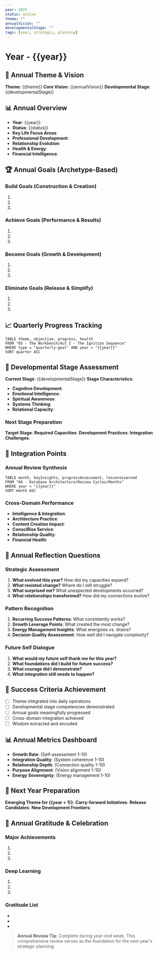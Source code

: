 ```yaml
---
year: 2025
status: active
theme: ""
annualVision: ""
developmentalStage: ""
tags: [year, strategic, planning]
---
```


# Year - {{year}}

## 🎯 Annual Theme & Vision
**Theme**: {{theme}}
**Core Vision**: {{annualVision}}
**Developmental Stage**: {{developmentalStage}}

## 📊 Annual Overview
- **Year**: {{year}}
- **Status**: {{status}}
- **Key Life Focus Areas**:
- **Professional Development**:
- **Relationship Evolution**:
- **Health & Energy**:
- **Financial Intelligence**:

## 🏆 Annual Goals (Archetype-Based)

### Build Goals (Construction & Creation)
1.
2.
3.

### Achieve Goals (Performance & Results)
1.
2.
3.

### Become Goals (Growth & Development)
1.
2.
3.

### Eliminate Goals (Release & Simplify)
1.
2.
3.

## 📈 Quarterly Progress Tracking
```dataview
TABLE theme, objective, progress, health
FROM "03 - The Workbench/Act I - The Ignition Sequence"
WHERE type = "quarterly-goal" AND year = "{{year}}"
SORT quarter ASC
```

## 🧠 Developmental Stage Assessment
**Current Stage**: {{developmentalStage}}
**Stage Characteristics**:
- **Cognitive Development**:
- **Emotional Intelligence**:
- **Spiritual Awareness**:
- **Systems Thinking**:
- **Relational Capacity**:

### Next Stage Preparation
**Target Stage**:
**Required Capacities**:
**Development Practices**:
**Integration Challenges**:

## 🔗 Integration Points

### Annual Review Synthesis
```dataview
TABLE month, keyInsights, progressAssessment, lessonsLearned
FROM "04 - Database Architecture/Review Cycles/Months"
WHERE year = "{{year}}"
SORT month ASC
```

### Cross-Domain Performance
- **Intelligence & Integration**:
- **Architecture Practice**:
- **Content Creation Impact**:
- **ConsciRise Service**:
- **Relationship Quality**:
- **Financial Health**:

## 📝 Annual Reflection Questions

### Strategic Assessment
1. **What evolved this year?** How did my capacities expand?
2. **What resisted change?** Where do I still struggle?
3. **What surprised me?** What unexpected developments occurred?
4. **What relationships transformed?** How did my connections evolve?

### Pattern Recognition
1. **Recurring Success Patterns**: What consistently works?
2. **Growth Leverage Points**: What created the most change?
3. **Energy Management Insights**: What energizes vs. drains?
4. **Decision Quality Assessment**: How well did I navigate complexity?

### Future Self Dialogue
1. **What would my future self thank me for this year?**
2. **What foundations did I build for future success?**
3. **What courage did I demonstrate?**
4. **What integration still needs to happen?**

## 🎯 Success Criteria Achievement
- [ ] Theme integrated into daily operations
- [ ] Developmental stage competencies demonstrated
- [ ] Annual goals meaningfully progressed
- [ ] Cross-domain integration achieved
- [ ] Wisdom extracted and encoded

## 📊 Annual Metrics Dashboard
- **Growth Rate**: (Self-assessment 1-10)
- **Integration Quality**: (System coherence 1-10)
- **Relationship Depth**: (Connection quality 1-10)
- **Purpose Alignment**: (Vision alignment 1-10)
- **Energy Sovereignty**: (Energy management 1-10)

## 🔮 Next Year Preparation
**Emerging Theme for {{year + 1}}**:
**Carry-forward Initiatives**:
**Release Candidates**:
**New Development Frontiers**:

## 🌟 Annual Gratitude & Celebration

### Major Achievements
1.
2.
3.

### Deep Learning
1.
2.
3.

### Gratitude List
-
-
-

> **Annual Review Tip**: Complete during year-end week. This comprehensive review serves as the foundation for the next year's strategic planning.